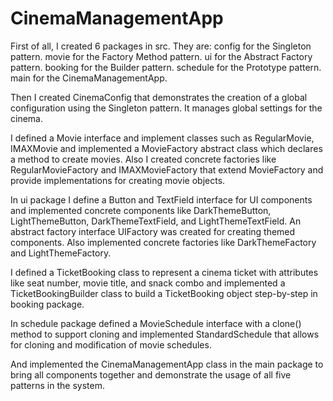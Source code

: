 # CinemaManagementApp
First of all, I created 6 packages in src. They are:
        config for the Singleton pattern.
        movie for the Factory Method pattern.
        ui for the Abstract Factory pattern.
        booking for the Builder pattern.
        schedule for the Prototype pattern.
        main for the CinemaManagementApp.

Then I created CinemaConfig that demonstrates the creation of a global configuration using the Singleton pattern. It manages global settings for the cinema.

I defined a Movie interface and implement classes such as RegularMovie, IMAXMovie and implemented a MovieFactory abstract class which declares a method to create movies.
Also I created concrete factories like RegularMovieFactory and IMAXMovieFactory that extend MovieFactory and provide implementations for creating movie objects.

In ui package I define a Button and TextField interface for UI components and implemented concrete components like DarkThemeButton, LightThemeButton, DarkThemeTextField, and LightThemeTextField. An abstract factory interface UIFactory was created for creating themed components. Also implemented concrete factories like DarkThemeFactory and LightThemeFactory.

I defined a TicketBooking class to represent a cinema ticket with attributes like seat number, movie title, and snack combo and implemented a TicketBookingBuilder class to build a TicketBooking object step-by-step in booking package.

In schedule package defined a MovieSchedule interface with a clone() method to support cloning and implemented StandardSchedule that allows for cloning and modification of movie schedules.

And implemented the CinemaManagementApp class in the main package to bring all components together and demonstrate the usage of all five patterns in the system.

